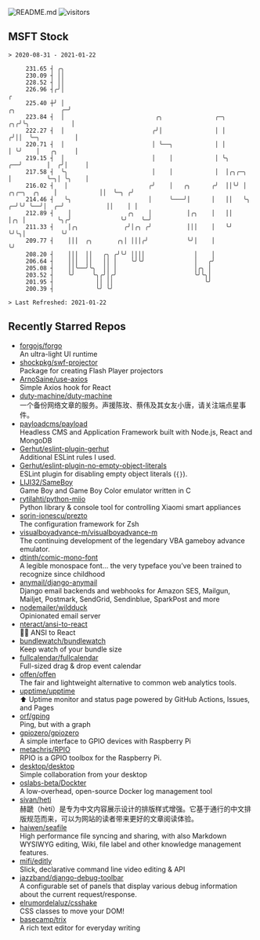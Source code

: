 ![README.md](https://github.com/Gerhut/Gerhut/workflows/README.md/badge.svg)
![visitors](https://visitors.vercel.app/Gerhut/Gerhut?token=8cf69d1f6813d272ef062726b6070c9be4ff72038cfe5a7ded7384a8da65d866)

## MSFT Stock

```
> 2020-08-31 - 2021-01-22

     231.65 ┤ ╭╮                                                                                                 
     230.09 ┤ ││                                                                                                 
     228.52 ┤ ││                                                                                                 
     226.96 ┤╭╯│                                                                                               ╭ 
     225.40 ┼╯ │                                                                              ╭╮             ╭─╯ 
     223.84 ┤  │                          ╭╮               ╭─╮                             ╭╮╭╯╰╮            │   
     222.27 ┤  │                         ╭╯│               │ │                            ╭╯││  ╰─╮          │   
     220.71 ┤  │                         │ ╰──╮            │ │                            │ ╰╯    │   ╭╮     │   
     219.15 ┤  │                         │    │            │ ╰╮                        ╭──╯       │  ╭╯│     │   
     217.58 ┤  ╰╮                        │    │            │  │╭╮╭─╮                   │          ╰─╮│ ╰╮    │   
     216.02 ┤   │                       ╭╯    │   ╭╮      ╭╯  ││╰╯ │      ╭╮╭─╮  ╭╮    │            ││  ╰─╮ ╭╯   
     214.46 ┤   ╰╮                      │     ╰───╯│      │   ││   ╰╮   ╭─╯╰╯ ╰──╯│  ╭─╯            ││    │ │    
     212.89 ┤    │                ╭╮    │          │╭╮    │   ││    │╭╮ │         ╰╮╭╯              ╰╯    ╰─╯    
     211.33 ┤    │╭╮             ╭╯│╭╮ ╭╯          │││    │   ╰╯    ╰╯╰╮│          ╰╯                            
     209.77 ┤    │││  ╭╮       ╭╮│ │││╭╯           ╰╯│    │            ╰╯                                        
     208.20 ┤    │││  ││   ╭╮ ╭╯╰╯ ││││              │    │                                                      
     206.64 ┤    │││  ││   ││ │    ╰╯╰╯              │   ╭╯                                                      
     205.08 ┤    ││╰──╯╰╮  ││ │                      │╭╮ │                                                       
     203.52 ┤    ╰╯     ╰╮╭╯│╭╯                      ╰╯╰╮│                                                       
     201.95 ┤            ││ ││                          ╰╯                                                       
     200.39 ┤            ╰╯ ╰╯                                                                                   

> Last Refreshed: 2021-01-22
```

## Recently Starred Repos

- [forgojs/forgo](https://github.com/forgojs/forgo)  
  An ultra-light UI runtime
- [shockpkg/swf-projector](https://github.com/shockpkg/swf-projector)  
  Package for creating Flash Player projectors
- [ArnoSaine/use-axios](https://github.com/ArnoSaine/use-axios)  
  Simple Axios hook for React
- [duty-machine/duty-machine](https://github.com/duty-machine/duty-machine)  
  一个备份网络文章的服务。声援陈玫、蔡伟及其女友小唐，请关注端点星事件。
- [payloadcms/payload](https://github.com/payloadcms/payload)  
  Headless CMS and Application Framework built with Node.js, React and MongoDB
- [Gerhut/eslint-plugin-gerhut](https://github.com/Gerhut/eslint-plugin-gerhut)  
  Additional ESLint rules I used.
- [Gerhut/eslint-plugin-no-empty-object-literals](https://github.com/Gerhut/eslint-plugin-no-empty-object-literals)  
  ESLint plugin for disabling empty object literals (`{}`).
- [LIJI32/SameBoy](https://github.com/LIJI32/SameBoy)  
  Game Boy and Game Boy Color emulator written in C
- [rytilahti/python-miio](https://github.com/rytilahti/python-miio)  
  Python library & console tool for controlling Xiaomi smart appliances
- [sorin-ionescu/prezto](https://github.com/sorin-ionescu/prezto)  
  The configuration framework for Zsh
- [visualboyadvance-m/visualboyadvance-m](https://github.com/visualboyadvance-m/visualboyadvance-m)  
  The continuing development of the legendary VBA gameboy advance emulator.
- [dtinth/comic-mono-font](https://github.com/dtinth/comic-mono-font)  
  A legible monospace font... the very typeface you’ve been trained to recognize since childhood
- [anymail/django-anymail](https://github.com/anymail/django-anymail)  
  Django email backends and webhooks for Amazon SES, Mailgun, Mailjet, Postmark, SendGrid, Sendinblue, SparkPost and more
- [nodemailer/wildduck](https://github.com/nodemailer/wildduck)  
  Opinionated email server
- [nteract/ansi-to-react](https://github.com/nteract/ansi-to-react)  
  :guardsman: ANSI to React
- [bundlewatch/bundlewatch](https://github.com/bundlewatch/bundlewatch)  
  Keep watch of your bundle size
- [fullcalendar/fullcalendar](https://github.com/fullcalendar/fullcalendar)  
  Full-sized drag & drop event calendar
- [offen/offen](https://github.com/offen/offen)  
  The fair and lightweight alternative to common web analytics tools. 
- [upptime/upptime](https://github.com/upptime/upptime)  
  ⬆️ Uptime monitor and status page powered by GitHub Actions, Issues, and Pages
- [orf/gping](https://github.com/orf/gping)  
  Ping, but with a graph
- [gpiozero/gpiozero](https://github.com/gpiozero/gpiozero)  
  A simple interface to GPIO devices with Raspberry Pi
- [metachris/RPIO](https://github.com/metachris/RPIO)  
  RPIO is a GPIO toolbox for the Raspberry Pi.
- [desktop/desktop](https://github.com/desktop/desktop)  
  Simple collaboration from your desktop
- [oslabs-beta/Dockter](https://github.com/oslabs-beta/Dockter)  
  A low-overhead, open-source Docker log management tool
- [sivan/heti](https://github.com/sivan/heti)  
  赫蹏（hètí）是专为中文内容展示设计的排版样式增强。它基于通行的中文排版规范而来，可以为网站的读者带来更好的文章阅读体验。
- [haiwen/seafile](https://github.com/haiwen/seafile)  
  High performance file syncing and sharing, with also Markdown WYSIWYG editing, Wiki, file label and other knowledge management features.
- [mifi/editly](https://github.com/mifi/editly)  
  Slick, declarative command line video editing & API
- [jazzband/django-debug-toolbar](https://github.com/jazzband/django-debug-toolbar)  
  A configurable set of panels that display various debug information about the current request/response.
- [elrumordelaluz/csshake](https://github.com/elrumordelaluz/csshake)  
  CSS classes to move your DOM!
- [basecamp/trix](https://github.com/basecamp/trix)  
  A rich text editor for everyday writing
